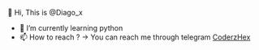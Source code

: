  👋 Hi, This is @Diago_x
- 🌱 I’m currently learning python 
- 📫 How to reach ? -> You can reach me through telegram [CoderzHex](https://t.me/coderzHex)

<!---this is a ✨ special ✨ repository because its `README.md` (this file) appears on your GitHub profile.
You can click the Preview link to take a look at your changes.
--->
